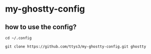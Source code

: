# my-ghostty-config

## how to use the config?

```
cd ~/.config

git clone https://github.com/ttys3/my-ghostty-config.git ghostty
```
